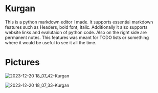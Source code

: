 # Kurgan

This is a python markdown editor I made. It supports essential markdown features such as Headers, bold font, italic. Additionally it also supports website links and evalutaion of python code.
Also on the right side are permanent notes. This features was meant for TODO lists or something where it would be useful to see it all the time.

# Pictures

![2023-12-20 18_07_42-Kurgan](https://github.com/nilhom/Kurgan-a-python-markdown-editor/assets/106468650/4cdec967-01aa-4db6-973f-e56715f2f6ca)

![2023-12-20 18_07_33-Kurgan](https://github.com/nilhom/Kurgan-a-python-markdown-editor/assets/106468650/d3b75c44-188d-4407-b4b5-c423cf944ddc)
